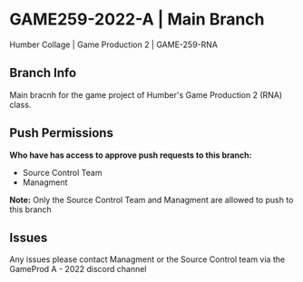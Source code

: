 # GAME259-2022-A | Main Branch
Humber Collage | Game Production 2 | GAME-259-RNA

## Branch Info
Main bracnh for the  game project of Humber's Game Production 2 (RNA) class.

## Push Permissions
**Who have has access to approve push requests to this branch:**
- Source Control Team
- Managment

**Note:**
Only the Source Control Team and Managment are allowed to push to this branch

## Issues
Any issues please contact Managment or the Source Control team via the GameProd A - 2022 discord channel

